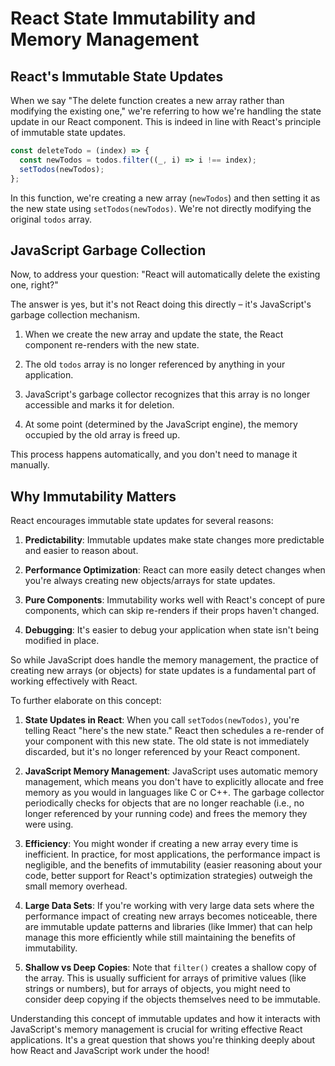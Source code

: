 # React State Immutability and Memory Management

## React's Immutable State Updates

When we say "The delete function creates a new array rather than modifying the existing one," we're referring to how we're handling the state update in our React component. This is indeed in line with React's principle of immutable state updates. 

```javascript
const deleteTodo = (index) => {
  const newTodos = todos.filter((_, i) => i !== index);
  setTodos(newTodos);
};
```

In this function, we're creating a new array (`newTodos`) and then setting it as the new state using `setTodos(newTodos)`. We're not directly modifying the original `todos` array.

## JavaScript Garbage Collection

Now, to address your question: "React will automatically delete the existing one, right?"

The answer is yes, but it's not React doing this directly – it's JavaScript's garbage collection mechanism.

1. When we create the new array and update the state, the React component re-renders with the new state.

2. The old `todos` array is no longer referenced by anything in your application.

3. JavaScript's garbage collector recognizes that this array is no longer accessible and marks it for deletion.

4. At some point (determined by the JavaScript engine), the memory occupied by the old array is freed up.

This process happens automatically, and you don't need to manage it manually.

## Why Immutability Matters

React encourages immutable state updates for several reasons:

1. **Predictability**: Immutable updates make state changes more predictable and easier to reason about.

2. **Performance Optimization**: React can more easily detect changes when you're always creating new objects/arrays for state updates.

3. **Pure Components**: Immutability works well with React's concept of pure components, which can skip re-renders if their props haven't changed.

4. **Debugging**: It's easier to debug your application when state isn't being modified in place.

So while JavaScript does handle the memory management, the practice of creating new arrays (or objects) for state updates is a fundamental part of working effectively with React.


To further elaborate on this concept:

1. **State Updates in React**: When you call `setTodos(newTodos)`, you're telling React "here's the new state." React then schedules a re-render of your component with this new state. The old state is not immediately discarded, but it's no longer referenced by your React component.

2. **JavaScript Memory Management**: JavaScript uses automatic memory management, which means you don't have to explicitly allocate and free memory as you would in languages like C or C++. The garbage collector periodically checks for objects that are no longer reachable (i.e., no longer referenced by your running code) and frees the memory they were using.

3. **Efficiency**: You might wonder if creating a new array every time is inefficient. In practice, for most applications, the performance impact is negligible, and the benefits of immutability (easier reasoning about your code, better support for React's optimization strategies) outweigh the small memory overhead.

4. **Large Data Sets**: If you're working with very large data sets where the performance impact of creating new arrays becomes noticeable, there are immutable update patterns and libraries (like Immer) that can help manage this more efficiently while still maintaining the benefits of immutability.

5. **Shallow vs Deep Copies**: Note that `filter()` creates a shallow copy of the array. This is usually sufficient for arrays of primitive values (like strings or numbers), but for arrays of objects, you might need to consider deep copying if the objects themselves need to be immutable.

Understanding this concept of immutable updates and how it interacts with JavaScript's memory management is crucial for writing effective React applications. It's a great question that shows you're thinking deeply about how React and JavaScript work under the hood!
